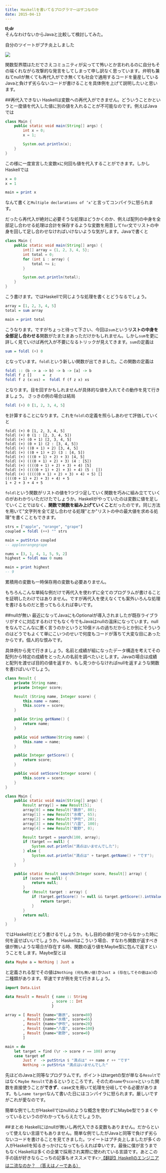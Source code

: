 ```yaml
---
title: Haskellを書いてるプログラマーはザコなのか
date: 2015-04-13
---
```


**tl;dr**  
そんなわけないからJavaと比較して検討してみた。

自分のツイートがプチ炎上しました

[![](http://i.gyazo.com/04de63d6dfce54b05f05c8d0d575f1e3.png)](https://twitter.com/lotz84_/status/586785908105416704)

関数型界隈はただでさえコミュニティが尖ってて怖いとか言われるのに自分もその端くれながら攻撃的な発言をしてしまって申し訳なく思っています。弁明も兼ねてnullが無くても再代入ができ無くても社会で通用するコードを量産しているJavaと負けず劣らないコードが書けることを具体例を上げて説明したいと思います。

##再代入できない
Haskellは変数への再代入ができません。どういうことかというと一度値を代入した値に別の値を入れることが不可能なのです。例えばJavaでは

```java
class Main {
    public static void main(String[] args) {
        int x = 0;
        x = 1;

        System.out.println(x);
    }
}
```

この様に一度宣言した変数xに何回も値を代入することができます。しかしHaskellでは

```haskell
x = 0
x = 1

main = print x
```

なんて書くと`Multiple declarations of ‘x’`と言ってコンパイラに怒られます。

だったら再代入が絶対に必要そうな処理はどうかくのか、例えば配列の中身を全部足し合わせる処理は合計を保存するような変数を用意して`for`文でリストの中身を回して足し合わせなければいけないような気がします。Javaで書くと

```java
class Main {
    public static void main(String[] args) {
        int[] array = {1, 2, 3, 4, 5};
        int total = 0;
        for (int i : array) {
            total += i;
        }

        System.out.println(total);
    }
}
```

こう書けます。ではHaskellで同じような処理を書くとどうなるでしょう。

```haskell
array = [1, 2, 3, 4, 5]
total = sum array

main = print total
```

こうなります。ですがちょっと待って下さい、今回は`sum`という**リストの中身を全部足し合わせる**関数がたまたまあっただけかもしれません。しかし`sum`を更に詳しく見ていけば再代入が不要になるトリックが見えてきます。`sum`の定義は

```haskell
sum = foldl (+) 0
```

となっています。`foldl`という新しい関数が出てきました。この関数の定義は

```haskell
foldl :: (b -> a -> b) -> b -> [a] -> b
foldl f z []     =  z
foldl f z (x:xs) =  foldl f (f z x) xs
```

となります。目を回すかもしれませんが具体的な値を入れてその動作を見て行きましょう。 さっきの例の場合は結局

```haskell
foldl (+) 0 [1, 2, 3, 4, 5]
```

を計算することになります。これを`foldl`の定義を照らしあわせて評価していくと

```markup
foldl (+) 0 [1, 2, 3, 4, 5]
foldl (+) 0 (1 : [2, 3, 4, 5])
foldl (+) (0 + 1) [2, 3, 4, 5]
foldl (+) (0 + 1) (2 : [3, 4, 5])
foldl (+) ((0 + 1) + 2) [3, 4, 5]
foldl (+) ((0 + 1) + 2) (3 : [4, 5])
foldl (+) (((0 + 1) + 2) + 3) [4, 5]
foldl (+) (((0 + 1) + 2) + 3) (4 : [5])
foldl (+) ((((0 + 1) + 2) + 3) + 4) [5]
foldl (+) ((((0 + 1) + 2) + 3) + 4) (5 : [])
foldl (+) (((((0 + 1) + 2) + 3) + 4) + 5) []
((((0 + 1) + 2) + 3) + 4) + 5
1 + 2 + 3 + 4 + 5
```

`foldl`という関数がリストの値を1つづつ足していく関数を巧みに組み立てていくのがおわかりいただけたでしょうか。Haskellがやっていたのは変数に値を足していくことではなく、**関数で関数を組み上げていくこと**だったのです。同じ方法を用いて"文字列を全て足し合わせる処理"とか"リストの中の最大値を求める処理"を書くこともできます。

```haskell
strs = ["apple", "orange", "grape"]
coupled = foldl (++) "" strs

main = putStrLn coupled
-- appleorangegrape
```

```haskell
nums = [3, 1, 4, 1, 5, 9, 2]
highest = foldl max 0 nums

main = print highest
-- 9
```

累積用の変数も一時保存用の変数も必要ありません。

もちろんこんな単純な例だけで再代入を使わずに全てのプログラムが書けることを証明したわけではありません。ですが再代入を使えなくても案外いろんな処理を書けるものだと思ってもらえれば幸いです。

##nullが無い
最近になってJavaにもOptionalが導入されましたが既存ライブラリがすぐに対応するわけでもなく今でもJavaはnullの温床になっています。nullをなんでこんなに悪く言うのかというと10億ドルの過ちだからとか別にそういうのはどうでもよくて単にこいつのせいで何度もコードが落ちて大変な目にあったからです。個人的な恨みです。

具体例から見て行きましょう。名前と成績が組になったデータ構造を考えてその配列から特定の成績をとった人の名前を調べたいとします。Javaの場合は成績と配列を渡せば目的の値を返すか、もし見つからなければnullを返すような関数を書けばいいでしょう。

```java
class Result {
    private String name;
    private Integer score;

    Result (String name, Integer score) {
        this.name = name;
        this.score = score;
    }

    public String getName() {
        return name;
    }

    public void setName(String name) {
        this.name = name;
    }

    public Integer getScore() {
        return score;
    }

    public void setScore(Integer score) {
        this.score = score;
    }
}
```

```java
class Main {
    public static void main(String[] args) {
        Result array[] = new Result[5];
        array[0] = new Result("藤原", 80);
        array[1] = new Result("水橋", 65);
        array[2] = new Result("伊吹", 20);
        array[3] = new Result("八雲", 100);
        array[4] = new Result("散野", 0);

        Result target = search(100, array);
        if (target == null) {
            System.out.println("満点はいませんでした");
        } else {
            System.out.println("満点は" + target.getName() + "です");
        }
    }

    public static Result search(Integer score, Result[] array) {
        if (score == null) {
            return null;
        }
        for (Result target : array) {
            if (target.getScore() != null && target.getScore().intValue() == score.intValue()) {
                return target;
            }
        }
        return null;
    }
}
```

ではHaskellだとどう書けるでしょうか。もし目的の値が見つからなかった時に何を返せばいいでしょうか。Haskellはこういう場合、すなわち関数が返すべき値が無いような場合が存在する時、関数の返り値をMaybe型に包んで返すということをします。Maybe型とは

```haskell
data Maybe a = Nothing | Just a
```

と定義される型でその値は`Nothing (何も無い値)`か`Just a (存在してその値はa)`の二種類があります。早速ですが例を見て行きましょう。

```haskell
import Data.List

data Result = Result { name :: String
                     , score :: Int
                     }

array = [ Result {name="藤原", score=80}
        , Result {name="水橋", score=65}
        , Result {name="伊吹", score=20}
        , Result {name="八雲", score=100}
        , Result {name="散野", score=0}
        ]

main = do
    let target = find (\r -> score r == 100) array
    case target of
        Just r  -> putStrLn $ "満点は" ++ name r ++ "です"
        Nothing -> putStrLn "満点はいませんでした"
```

先ほどのJavaと同等なプログラムです。ポイントはtargetの型が単なる`Result`ではなく`Maybe Result`であるというところです。そのため`name`や`score`といった関数を直接使うことが**できず**、case文を用いて処理を分岐してやる必要があります。もし`name target`なんて書いた日にはコンパイラに怒られます。厳しいですがこれが愛なのです。

簡単な例でしたがHaskellではnullのような概念を使わずにMaybe型でうまくやっているというのがわかってもらえたでしょうか。

##まとめ
Haskellにはnullが無いし再代入できる変数もありません。だからといって使えない言語でもありません。簡単な例でしたがJavaと同等で負けず劣らないコードを書けることを見てきました。ツイートはプチ炎上しましたが多くの人がHaskellを知るきっかけになってもらえれば幸いです。最後に僕が言うまでもなくHaskellは多くの企業で採用され実際に使われている言語です。あとこの手の話が好きならこっちの記事もオススメです👉[【翻訳】Haskellのエンジニアは二流なのか？　（答えはノーである）](http://postd.cc/are-haskell-engineers-second-rate/)
